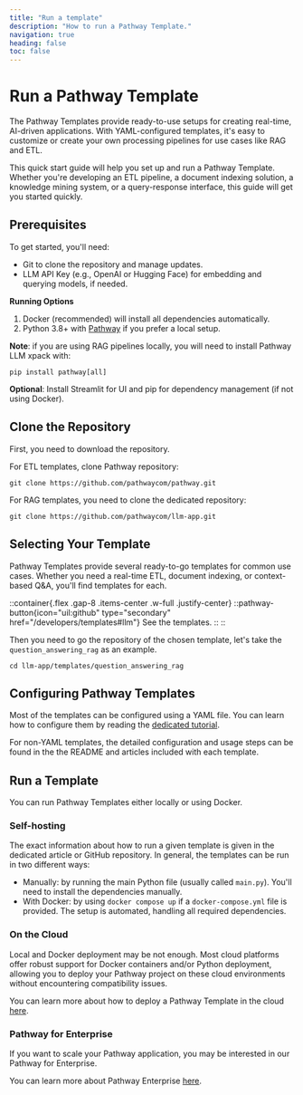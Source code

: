 ```yaml
---
title: "Run a template"
description: "How to run a Pathway Template."
navigation: true
heading: false
toc: false
---
```


# Run a Pathway Template

The Pathway Templates provide ready-to-use setups for creating real-time, AI-driven applications.
With YAML-configured templates, it's easy to customize or create your own processing pipelines for use cases like RAG and ETL.

This quick start guide will help you set up and run a Pathway Template.
Whether you're developing an ETL pipeline, a document indexing solution, a knowledge mining system, or a query-response interface, this guide will get you started quickly.

## Prerequisites

To get started, you'll need:
- Git to clone the repository and manage updates.
- LLM API Key (e.g., OpenAI or Hugging Face) for embedding and querying models, if needed.

**Running Options**
1. Docker (recommended) will install all dependencies automatically.
2. Python 3.8+ with [Pathway](/developers/user-guide/introduction/installation) if you prefer a local setup.

**Note**: if you are using RAG pipelines locally, you will need to install Pathway LLM xpack with:

```
pip install pathway[all]
```

**Optional**: Install Streamlit for UI and pip for dependency management (if not using Docker).


## Clone the Repository

First, you need to download the repository.

For ETL templates, clone Pathway repository:
```
git clone https://github.com/pathwaycom/pathway.git
```

For RAG templates, you need to clone the dedicated repository:
```
git clone https://github.com/pathwaycom/llm-app.git
```


## Selecting Your Template

Pathway Templates provide several ready-to-go templates for common use cases.
Whether you need a real-time ETL, document indexing, or context-based Q&A, you'll find templates for each.

::container{.flex .gap-8 .items-center .w-full .justify-center}
    ::pathway-button{icon="uil:github" type="secondary" href="/developers/templates#llm"}
    See the templates.
    ::
::

Then you need to go the repository of the chosen template, let's take the `question_answering_rag` as an example.

```
cd llm-app/templates/question_answering_rag
```

## Configuring Pathway Templates

Most of the templates can be configured using a YAML file.
You can learn how to configure them by reading the [dedicated tutorial](/developers/templates/configure-yaml).

For non-YAML templates, the detailed configuration and usage steps can be found in the the README and articles included with each template.

## Run a Template
You can run Pathway Templates either locally or using Docker.

### Self-hosting
The exact information about how to run a given template is given in the dedicated article or GitHub repository.
In general, the templates can be run in two different ways:
- Manually: by running the main Python file (usually called `main.py`). You'll need to install the dependencies manually.
- With Docker: by using `docker compose up` if a `docker-compose.yml` file is provided. The setup is automated, handling all required dependencies.

### On the Cloud
Local and Docker deployment may be not enough.
Most cloud platforms offer robust support for Docker containers and/or Python deployment, allowing you to deploy your Pathway project on these cloud environments without encountering compatibility issues.

You can learn more about how to deploy a Pathway Template in the cloud [here](/developers/templates/deploy/cloud-deployment).

### Pathway for Enterprise
If you want to scale your Pathway application, you may be interested in our Pathway for Enterprise.

You can learn more about Pathway Enterprise [here](/pricing).
